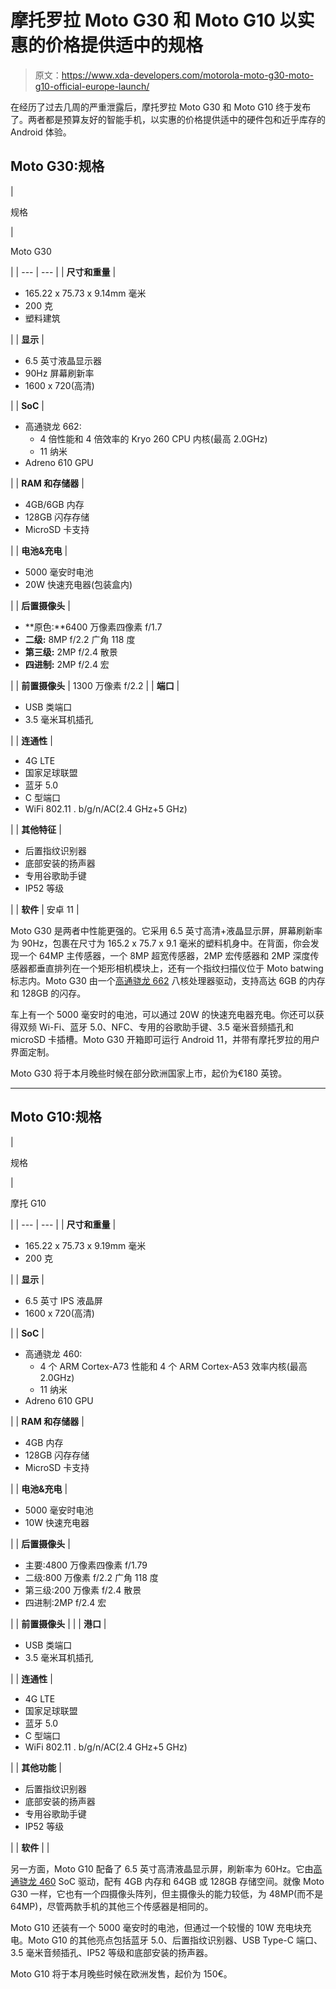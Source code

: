 # 摩托罗拉 Moto G30 和 Moto G10 以实惠的价格提供适中的规格

> 原文：<https://www.xda-developers.com/motorola-moto-g30-moto-g10-official-europe-launch/>

在经历了过去几周的严重泄露后，摩托罗拉 Moto G30 和 Moto G10 终于发布了。两者都是预算友好的智能手机，以实惠的价格提供适中的硬件包和近乎库存的 Android 体验。

## Moto G30:规格

| 

规格

 | 

Moto G30

 |
| --- | --- |
| **尺寸和重量** | 

*   165.22 x 75.73 x 9.14mm 毫米
*   200 克
*   塑料建筑

 |
| **显示** | 

*   6.5 英寸液晶显示器
*   90Hz 屏幕刷新率
*   1600 x 720(高清)

 |
| **SoC** | 

*   高通骁龙 662:
    *   4 倍性能和 4 倍效率的 Kryo 260 CPU 内核(最高 2.0GHz)
    *   11 纳米
*   Adreno 610 GPU

 |
| **RAM 和存储器** | 

*   4GB/6GB 内存
*   128GB 闪存存储
*   MicroSD 卡支持

 |
| **电池&充电** | 

*   5000 毫安时电池
*   20W 快速充电器(包装盒内)

 |
| **后置摄像头** | 

*   **原色:**6400 万像素四像素 f/1.7
*   **二级:** 8MP f/2.2 广角 118 度
*   **第三级:** 2MP f/2.4 散景
*   **四进制:** 2MP f/2.4 宏

 |
| **前置摄像头** | 1300 万像素 f/2.2 |
| **端口** | 

*   USB 类端口
*   3.5 毫米耳机插孔

 |
| **连通性** | 

*   4G LTE
*   国家足球联盟
*   蓝牙 5.0
*   C 型端口
*   WiFi 802.11 . b/g/n/AC(2.4 GHz+5 GHz)

 |
| **其他特征** | 

*   后置指纹识别器
*   底部安装的扬声器
*   专用谷歌助手键
*   IP52 等级

 |
| **软件** | 安卓 11 |

Moto G30 是两者中性能更强的。它采用 6.5 英寸高清+液晶显示屏，屏幕刷新率为 90Hz，包裹在尺寸为 165.2 x 75.7 x 9.1 毫米的塑料机身中。在背面，你会发现一个 64MP 主传感器，一个 8MP 超宽传感器，2MP 宏传感器和 2MP 深度传感器都垂直排列在一个矩形相机模块上，还有一个指纹扫描仪位于 Moto batwing 标志内。Moto G30 由一个[高通骁龙 662](https://www.xda-developers.com/qualcomm-snapdragon-720g-662-460-navic/) 八核处理器驱动，支持高达 6GB 的内存和 128GB 的闪存。

车上有一个 5000 毫安时的电池，可以通过 20W 的快速充电器充电。你还可以获得双频 Wi-Fi、蓝牙 5.0、NFC、专用的谷歌助手键、3.5 毫米音频插孔和 microSD 卡插槽。Moto G30 开箱即可运行 Android 11，并带有摩托罗拉的用户界面定制。

Moto G30 将于本月晚些时候在部分欧洲国家上市，起价为€180 英镑。

* * *

## Moto G10:规格

| 

规格

 | 

摩托 G10

 |
| --- | --- |
| **尺寸和重量** | 

*   165.22 x 75.73 x 9.19mm 毫米
*   200 克

 |
| **显示** | 

*   6.5 英寸 IPS 液晶屏
*   1600 x 720(高清)

 |
| **SoC** | 

*   高通骁龙 460:
    *   4 个 ARM Cortex-A73 性能和 4 个 ARM Cortex-A53 效率内核(最高 2.0GHz)
    *   11 纳米
*   Adreno 610 GPU

 |
| **RAM 和存储器** | 

*   4GB 内存
*   128GB 闪存存储
*   MicroSD 卡支持

 |
| **电池&充电** | 

*   5000 毫安时电池
*   10W 快速充电器

 |
| **后置摄像头** | 

*   主要:4800 万像素四像素 f/1.79
*   二级:800 万像素 f/2.2 广角 118 度
*   第三级:200 万像素 f/2.4 散景
*   四进制:2MP f/2.4 宏

 |
| **前置摄像头** |  |
| **港口** | 

*   USB 类端口
*   3.5 毫米耳机插孔

 |
| **连通性** | 

*   4G LTE
*   国家足球联盟
*   蓝牙 5.0
*   C 型端口
*   WiFi 802.11 . b/g/n/AC(2.4 GHz+5 GHz)

 |
| **其他功能** | 

*   后置指纹识别器
*   底部安装的扬声器
*   专用谷歌助手键
*   IP52 等级

 |
| **软件** |  |

另一方面，Moto G10 配备了 6.5 英寸高清液晶显示屏，刷新率为 60Hz。它由[高通骁龙 460](https://www.xda-developers.com/qualcomm-snapdragon-720g-662-460-navic/) SoC 驱动，配有 4GB 内存和 64GB 或 128GB 存储空间。就像 Moto G30 一样，它也有一个四摄像头阵列，但主摄像头的能力较低，为 48MP(而不是 64MP)，尽管两款手机的其他三个传感器是相同的。

Moto G10 还装有一个 5000 毫安时的电池，但通过一个较慢的 10W 充电块充电。Moto G10 的其他亮点包括蓝牙 5.0、后置指纹识别器、USB Type-C 端口、3.5 毫米音频插孔、IP52 等级和底部安装的扬声器。

Moto G10 将于本月晚些时候在欧洲发售，起价为 150€。